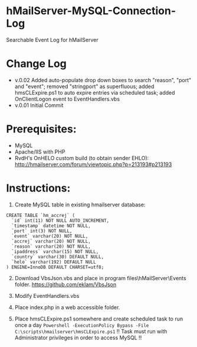 # hMailServer-MySQL-Connection-Log

Searchable Event Log for hMailServer 


# Change Log

- v.0.02 Added auto-populate drop down boxes to search "reason", "port" and "event"; removed "stringport" as superfluous; added hmsCLExpire.ps1 to auto expire entries via scheduled task; added OnClientLogon event to EventHandlers.vbs
- v.0.01 Initial Commit


# Prerequisites: 
* MySQL
* Apache/IIS with PHP
* RvdH's OnHELO custom build (to obtain sender EHLO): http://hmailserver.com/forum/viewtopic.php?p=213193#p213193


# Instructions:

1) Create MySQL table in existing hmailserver database:

```
CREATE TABLE `hm_accrej` (
  `id` int(11) NOT NULL AUTO_INCREMENT,
  `timestamp` datetime NOT NULL,
  `port` int(3) NOT NULL,
  `event` varchar(20) NOT NULL,
  `accrej` varchar(20) NOT NULL,
  `reason` varchar(20) NOT NULL,
  `ipaddress` varchar(15) NOT NULL,
  `country` varchar(30) DEFAULT NULL,
  `helo` varchar(192) DEFAULT NULL
) ENGINE=InnoDB DEFAULT CHARSET=utf8;
```

2) Download VbsJson.vbs and place in program files\hMailServer\Events folder.
https://github.com/eklam/VbsJson

3) Modify EventHandlers.vbs

4) Place index.php in a web accessible folder.

5) Place hmsCLExpire.ps1 somewhere and create scheduled task to run once a day
```Powershell -ExecutionPolicy Bypass -File C:\scripts\hmailserver\hmsCLExpire.ps1```
!! Task must run with Administrator privileges in order to access MySQL !!